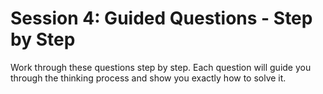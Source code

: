 # Session 4: Guided Questions - Step by Step

Work through these questions step by step. Each question will guide you through the thinking process and show you exactly how to solve it.

#